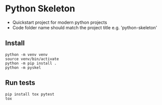 # Python Skeleton

- Quickstart project for modern python projects
- Code folder name should match the project title e.g. 'python-skeleton'

## Install
```
python -m venv venv
source venv/bin/activate
python -m pip install .
python -m pyskel
```

## Run tests
```
pip install tox pytest
tox
```
